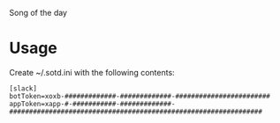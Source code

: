 Song of the day 


Usage
======
Create ~/.sotd.ini with the following contents:

```
[slack]
botToken=xoxb-#############-#############-########################
appToken=xapp-#-###########-#############-################################################################
```


